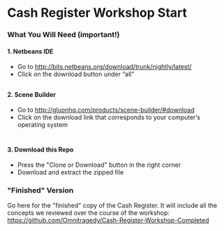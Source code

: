 # Cash Register Workshop Start

### What You Will Need (important!)
#### 1.	Netbeans IDE
  -	Go to http://bits.netbeans.org/download/trunk/nightly/latest/
  -	Click on the download button under “all”
  ##
  
#### 2.	Scene Builder
  -	Go to http://gluonhq.com/products/scene-builder/#download
  -	Click on the download link that corresponds to your computer’s operating system

 #
 #
 
 #### 3. Download this Repo
  - Press the "Clone or Download" button in the right corner
  - Download and extract the zipped file

### "Finished" Version
Go here for the "finished" copy of the Cash Register. It will include all the concepts we reviewed over the course of the workshop: https://github.com/Omnitragedy/Cash-Register-Workshop-Completed
